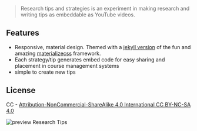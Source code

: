> Research tips and strategies is an experiment in making research and writing tips as embeddable as YouTube videos.

## Features

- Responsive, material design. Themed with a [jekyll version](https://github.com/dmcwo/dr-jekylls-materials) of the fun and amazing [materializecss](http://materializecss.com/) framework.
- Each strategy/tip generates embed code for easy sharing and placement in course management systems
- simple to create new tips


## License

CC - [Attribution-NonCommercial-ShareAlike 4.0 International CC BY-NC-SA 4.0](https://creativecommons.org/licenses/by-nc-sa/4.0/)

![preview Research Tips](https://www.evernote.com/l/AN_3mKCvJsVMw5mJfFxDesLP4IO3n5lxsxYB/image.png) 
